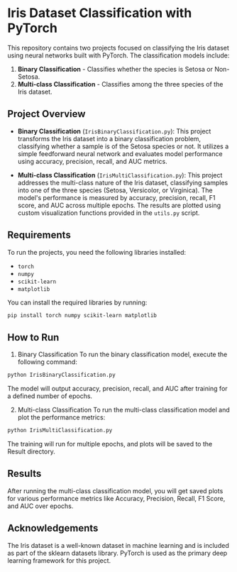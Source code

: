 # Iris Dataset Classification with PyTorch

This repository contains two projects focused on classifying the Iris dataset using neural networks built with PyTorch. The classification models include:

1. **Binary Classification** - Classifies whether the species is Setosa or Non-Setosa.
2. **Multi-class Classification** - Classifies among the three species of the Iris dataset.

## Project Overview

- **Binary Classification** (`IrisBinaryClassification.py`): This project transforms the Iris dataset into a binary classification problem, classifying whether a sample is of the Setosa species or not. It utilizes a simple feedforward neural network and evaluates model performance using accuracy, precision, recall, and AUC metrics.
  
- **Multi-class Classification** (`IrisMultiClassification.py`): This project addresses the multi-class nature of the Iris dataset, classifying samples into one of the three species (Setosa, Versicolor, or Virginica). The model's performance is measured by accuracy, precision, recall, F1 score, and AUC across multiple epochs. The results are plotted using custom visualization functions provided in the `utils.py` script.

## Requirements

To run the projects, you need the following libraries installed:

- `torch`
- `numpy`
- `scikit-learn`
- `matplotlib`

You can install the required libraries by running:
```bash
pip install torch numpy scikit-learn matplotlib
```

## How to Run
1. Binary Classification
  To run the binary classification model, execute the following command:  
  ```bash
  python IrisBinaryClassification.py
  ```
  The model will output accuracy, precision, recall, and AUC after training for a defined number of epochs.

2. Multi-class Classification
  To run the multi-class classification model and plot the performance metrics:
  ```bash
  python IrisMultiClassification.py
  ```
  The training will run for multiple epochs, and plots will be saved to the Result directory.

## Results
After running the multi-class classification model, you will get saved plots for various performance metrics like Accuracy, Precision, Recall, F1 Score, and AUC over epochs.

## Acknowledgements
The Iris dataset is a well-known dataset in machine learning and is included as part of the sklearn datasets library.
PyTorch is used as the primary deep learning framework for this project.
